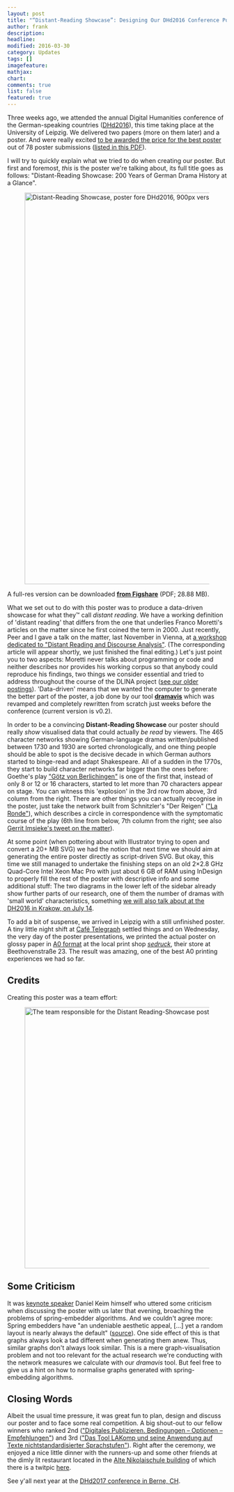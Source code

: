 ```yaml
---
layout: post
title: "“Distant-Reading Showcase”: Designing Our DHd2016 Conference Poster"
author: frank
description: 
headline: 
modified: 2016-03-30
category: Updates
tags: []
imagefeature: 
mathjax: 
chart: 
comments: true
list: false
featured: true
---
```

Three weeks ago, we attended the annual Digital Humanities conference of the German-speaking countries ([DHd2016](http://www.dhd2016.de/)), this time taking place at the University of Leipzig. We delivered two papers (more on them later) and a poster. And were really excited [to be awarded the price for the best poster](http://www.dig-hum.de/gewinner-des-posterawards-2016) out of 78 poster submissions ([listed in this PDF](http://dhd2016.de/sites/default/files/dhd2016/files/PosterAward_Leipzig_2016.pdf)).

I will try to quickly explain what we tried to do when creating our poster. But first and foremost, *this* is the poster we're talking about, its full title goes as follows: "Distant-Reading Showcase: 200 Years of German Drama History at a Glance".

<figure>
  <img src="{{ site.url }}/images/distant-reading-showcase-poster-dhd2016-leipzig-900px.jpg" alt="Distant-Reading Showcase, poster fore DHd2016, 900px version" style="width:900px;">
</figure>

A full-res version can be downloaded **[from Figshare](https://dx.doi.org/10.6084/m9.figshare.3101203.v1)** (PDF; 28.88 MB).

What we set out to do with this poster was to produce a data-driven showcase for what they™ call *distant reading*. We have a working definition of 'distant reading' that differs from the one that underlies Franco Moretti's articles on the matter since he first coined the term in 2000. Just recently, Peer and I gave a talk on the matter, last November in Vienna, at [a workshop dedicated to "Distant Reading and Discourse Analysis"](http://www.iwk.ac.at/events/distant-reading-und-diskursanalyse). (The corresponding article will appear shortly, we just finished the final editing.) Let's just point you to two aspects: Moretti never talks about programming or code and neither describes nor provides his working corpus so that anybody could reproduce his findings, two things we consider essential and tried to address throughout the course of the DLINA project ([see our older postings](/recent/)). 'Data-driven' means that we wanted the computer to generate the better part of the poster, a job done by our tool **[dramavis](https://github.com/lehkost/dramavis)** which was revamped and completely rewritten from scratch just weeks before the conference (current version is v0.2).

In order to be a convincing **Distant-Reading Showcase** our poster should really *show* visualised data that could actually *be read* by viewers. The 465 character networks showing German-language dramas written/published between 1730 and 1930 are sorted chronologically, and one thing people should be able to spot is the decisive decade in which German authors started to binge-read and adapt Shakespeare. All of a sudden in the 1770s, they start to build character networks far bigger than the ones before: Goethe's play ["Götz von Berlichingen"](https://en.wikipedia.org/wiki/G%C3%B6tz_von_Berlichingen_(Goethe)) is one of the first that, instead of only 8 or 12 or 16 characters, started to let more than 70 characters appear on stage. You can witness this 'explosion' in the 3rd row from above, 3rd column from the right. There are other things you can actually recognise in the poster, just take the network built from Schnitzler's "Der Reigen" (["La Ronde"](https://en.wikipedia.org/wiki/La_Ronde_(play))), which describes a circle in correspondence with the symptomatic course of the play (6th line from below, 7th column from the right; see also [Gerrit Imsieke's tweet on the matter](https://twitter.com/gimsieke/status/707855735070322688)).

At some point (when pottering about with Illustrator trying to open and convert a 20+ MB SVG) we had the notion that next time we should aim at generating the entire poster directly as script-driven SVG. But okay, this time we still managed to undertake the finishing steps on an old 2×2.8 GHz Quad-Core Intel Xeon Mac Pro with just about 6 GB of RAM using InDesign to properly fill the rest of the poster with descriptive info and some additional stuff: The two diagrams in the lower left of the sidebar already show further parts of our research, one of them the number of dramas with 'small world' characteristics, something [we will also talk about at the DH2016 in Krakow, on July 14](https://www.conftool.pro/dh2016/index.php?page=browseSessions&form_session=42).

To add a bit of suspense, we arrived in Leipzig with a still unfinished poster. A tiny little night shift at [Café Telegraph](http://www.cafe-telegraph.de/) settled things and on Wednesday, the very day of the poster presentations, we printed the actual poster on glossy paper in [A0 format](https://en.wikipedia.org/wiki/ISO_216#A_series) at the local print shop [*sedruck*](https://www.sedruck-leipzig.de/), their store at Beethovenstraße 23. The result was amazing, one of the best A0 printing experiences we had so far.

## Credits

Creating this poster was a team effort:

<figure>
  <img src="{{ site.url }}/images/distant-reading-showcase-poster-team-dhd2016.png" alt="The team responsible for the Distant Reading-Showcase poster…" style="width:600px;">
</figure>

## Some Criticism

It was [keynote speaker](http://www.dhd2016.de/Abschluss) Daniel Keim himself who uttered some criticism when discussing the poster with us later that evening, broaching the problems of spring-embedder algorithms. And we couldn't agree more: Spring embedders have "an undeniable aesthetic appeal, [...] yet a random layout is nearly always the default" ([source](http://gdea.informatik.uni-koeln.de/1327/)). One side effect of this is that graphs always look a tad different when generating them anew. Thus, similar graphs don't always look similar. This is a mere graph-visualisation problem and not too relevant for the actual research we're conducting with the network measures we calculate with our *dramavis* tool. But feel free to give us a hint on how to normalise graphs generated with spring-embedding algorithms.

## Closing Words

Albeit the usual time pressure, it was great fun to plan, design and discuss our poster and to face some real competition. A big shout-out to our fellow winners who ranked 2nd (["Digitales Publizieren. Bedingungen – Optionen – Empfehlungen"](https://twitter.com/cutuchiqueno/status/707839351720419328)) and 3rd (["Das Tool LAKomp und seine Anwendung auf Texte nichtstandardisierter Sprachstufen"](https://twitter.com/ARockenberger/status/707584563447513088)). Right after the ceremony, we enjoyed a nice little dinner with the runners-up and some other friends at the dimly lit restaurant located in the [Alte Nikolaischule building](https://de.wikipedia.org/wiki/Alte_Nikolaischule_(Leipzig)) of which there is a twitpic [here](https://twitter.com/peertrilcke/status/707997860386750464).

See y'all next year at the [DHd2017 conference in Berne, CH](http://www.dig-hum.de/dhd-2017).
